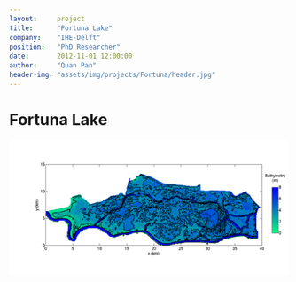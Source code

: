 ```yaml
---
layout:     project
title:      "Fortuna Lake"
company:    "IHE-Delft"
position:   "PhD Researcher"
date:       2012-11-01 12:00:00
author:     "Quan Pan"
header-img: "assets/img/projects/Fortuna/header.jpg"
---
```


# [](#header-1)Fortuna Lake

![](/assets/img/projects/Fortuna/bathymetry.png)
